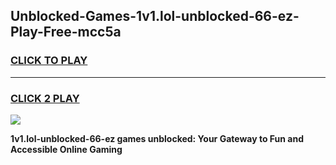 
## Unblocked-Games-1v1.lol-unblocked-66-ez-Play-Free-mcc5a
<h3>
<a href="https://premium76.site?title=1v1.lol-unblocked-66-ez&ref=23A">CLICK TO PLAY</a></h3>
<hr>

<h3>
<a href="https://premium76.site?title=1v1.lol-unblocked-66-ez&ref=23A">CLICK 2 PLAY</a>
  
</h3>

<a href="https://premium76.site?title=1v1.lol-unblocked-66-ez&ref=23A"><img src="https://clearcache.store/games.png"></a>


**1v1.lol-unblocked-66-ez games unblocked: Your Gateway to Fun and Accessible Online Gaming**
